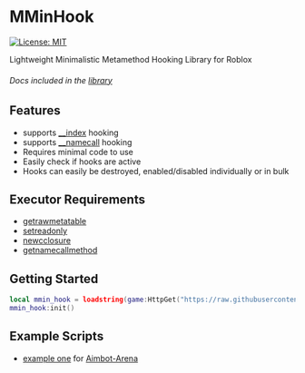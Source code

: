 # MMinHook
[![License: MIT](https://img.shields.io/badge/License-MIT-blue.svg)](https://opensource.org/licenses/MIT)

Lightweight Minimalistic Metamethod Hooking Library for Roblox

###### Docs included in the [library](MMinHook.lua)

## Features
- supports [__index](https://www.lua.org/pil/13.4.1.html) hooking
- supports [__namecall](https://chat.openai.com/?prompt=what%20does%20__namecall%20mean) hooking
- Requires minimal code to use
- Easily check if hooks are active
- Hooks can easily be destroyed, enabled/disabled individually or in bulk

## Executor Requirements
- [getrawmetatable](https://duckys-playground.gitbook.io/wave/functions/table#get-raw-metatable)
- [setreadonly](https://duckys-playground.gitbook.io/wave/functions/table#set-read-only)
- [newcclosure](https://duckys-playground.gitbook.io/wave/functions/hooking#new-c-closure)
- [getnamecallmethod](https://duckys-playground.gitbook.io/wave/functions/miscellaneous#get-namecall-method)

## Getting Started
```lua
local mmin_hook = loadstring(game:HttpGet("https://raw.githubusercontent.com/michael-rbx/MMinHook/refs/heads/main/MMinHook.lua"))()
mmin_hook:init()
```

## Example Scripts
- [example one](examples/example1.lua) for [Aimbot-Arena](https://www.roblox.com/games/92205345102577/Aimbot-Arena)

